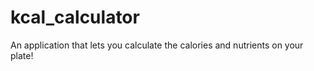 # kcal_calculator
An application that lets you calculate the calories and nutrients on your plate! 
